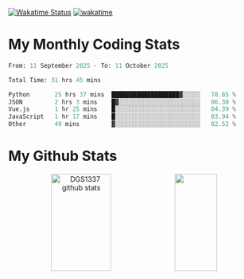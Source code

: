 [![Wakatime Status](https://github.com/noopurphalak/noopurphalak/workflows/wakatime-status-update/badge.svg)](https://github.com/noopurphalak/noopurphalak/actions/workflows/main.yml)
[![wakatime](https://wakatime.com/badge/user/80ace140-ef40-4fdd-b8ed-f3be3d2e1aea.svg)](https://wakatime.com/@80ace140-ef40-4fdd-b8ed-f3be3d2e1aea)

# My Monthly Coding Stats

<!--START_SECTION:waka-->

```python
From: 11 September 2025 - To: 11 October 2025

Total Time: 31 hrs 45 mins

Python       25 hrs 37 mins  ███████████████████▓░░░░░   78.65 %
JSON         2 hrs 3 mins    █▓░░░░░░░░░░░░░░░░░░░░░░░   06.30 %
Vue.js       1 hr 25 mins    █░░░░░░░░░░░░░░░░░░░░░░░░   04.39 %
JavaScript   1 hr 17 mins    █░░░░░░░░░░░░░░░░░░░░░░░░   03.94 %
Other        49 mins         ▓░░░░░░░░░░░░░░░░░░░░░░░░   02.52 %
```

<!--END_SECTION:waka-->

# My Github Stats
<div style="text-align: center;">
  <img width="49%" height="195px" src="https://github-readme-stats-sigma-five.vercel.app/api?username=noopurphalak&show_icons=true&count_private=true&hide_border=true&title_color=00FFFF&icon_color=00FFFF&text_color=00FFFF&bg_color=0d1117" alt="DGS1337 github stats" />
  <img width="41%" height="195px" src="https://github-readme-stats-sigma-five.vercel.app/api/top-langs/?username=noopurphalak&layout=compact&hide_border=true&title_color=00FFFF&text_color=00FFFF&bg_color=0d1117" />
</div>
